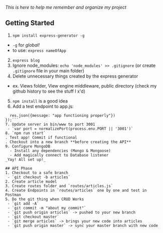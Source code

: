  _This is here to help me remember and organize my project_  

## Getting Started

1. `npm install express-generator -g`
  - `-g` for _global!_
  - to use: `express nameOfApp`
2. `express blog`
3. Ignore node_modules: `echo 'node_modules' >> .gitignore` (or create `.gitignore` file in your main folder)
4. Delete unnecessary things created by the express generator
  - ex. Views folder, View engine middleware, public directory (check my github history to see the stuff I x'd)
5. `npm install` is a good idea
6. Add a test endpoint to app.js:
```app.get('/test', function(req,res){
  res.json({message: "app functioning properly"})
});```
7. Update server in bin/www to port 3001
 - `var port = normalizePort(process.env.PORT || '3001')`
8. `npm run start`
. Test app! Commit if functional
. Checkout into a new branch **before creating the API**
9. Configure MongoDB
  - Install any dependencies (Mongo & Mongoose)
  - Add magically connect to Database listener
_Yay! All set up!_

## API Phase
1. Checkout to a safe branch
 - `git checkout -b articles`
2. Create article model
3. Create routes folder and `routes/articles.js`
4. Create Endpoints in `routes/articles` one by one and test in Postman
5. Do the git thing when CRUD Works
 - `git add -A`
 - `git commit -m "about my commit"`
 - `git push origin articles` -> pushed to your new branch
 - `git checkout master`
 - `git merge articles` -> brings your new code into articles
 - `git push origin master` -> sync your master branch with new code

